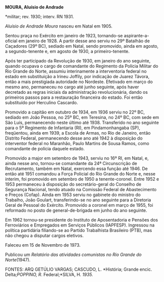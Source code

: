 **MOURA, Aluísio de Andrade**

\*militar; rev. 1930; interv. RN 1931.

*Aluísio de Andrade Moura* nasceu em Natal em 1905.

Sentou praça no Exército em janeiro de 1923, tornando-se
aspirante-a-oficial em janeiro de 1928. A partir desse ano serviu no 29º
Batalhão de Caçadores (29º BC), sediado em Natal, sendo promovido, ainda
em agosto, a segundo-tenente e, em agosto de 1930, a primeiro-tenente.

Após ter participado da Revolução de 1930, em janeiro do ano seguinte,
quando ocupava o cargo de comandante do Regimento da Polícia Militar do
Rio Grande do Norte, assumiu interinamente a interventoria federal no
estado em substituição a Irineu Joffily, por indicação de Juarez Távora,
então a mais prestigiada autoridade no Nordeste. Efetivado em março do
mesmo ano, permaneceu no cargo até junho seguinte, após haver decretado
as regras iniciais da administração revolucionária, dando os primeiros
passos para a restauração financeira do estado. Foi então substituído
por Herculino Cascardo.

Promovido a capitão em outubro de 1934, em 1936 serviu no 22º BC,
sediado em João Pessoa, no 25º BC, em Teresina, no 24º BC, com sede em
São Luís, permanecendo neste último até 1938. Transferido no ano
seguinte para o 5º Regimento de Infantaria (RI), em Pindamonhangaba
(SP), freqüentou, ainda em 1939, a Escola de Armas, no Rio de Janeiro,
então Distrito Federal, permanecendo desse ano até 1942 à disposição do
interventor federal no Maranhão, Paulo Martins de Sousa Ramos, como
comandante de polícia daquele estado.

Promovido a major em setembro de 1943, serviu no 16º RI, em Natal, e,
ainda nesse ano, tornou-se comandante da 24ª Circunscrição de
Recrutamento, também em Natal, exercendo essa função até 1946. De então
até 1951 comandou a Força Policial do Rio Grande do Norte e, nesse
ínterim, foi promovido em setembro de 1950 a tenente-coronel. Entre 1952
e 1953 permaneceu à disposição do secretário-geral do Conselho de
Segurança Nacional, tendo atuado na Comissão Federal de Abastecimento e
Preços (Cofap). Ainda em 1953 serviu no gabinete do ministro do
Trabalho, João Goulart, transferindo-se no ano seguinte para a Diretoria
Geral de Pessoal do Exército. Promovido a coronel em março de 1955, foi
reformado no posto de general-de-brigada em junho do ano seguinte.

Em 1962 tornou-se presidente do Instituto de Aposentadoria e Pensões dos
Ferroviários e Empregados em Serviços Públicos (IAPFESP). Ingressou na
política partidária filiando-se ao Partido Trabalhista Brasileiro (PTB),
mas não chegou a disputar cargos eletivos.

Faleceu em 15 de Novembro de 1973.

Publicou um *Relatório das atividades comunistas no Rio Grande do
Norte*(1947).

FONTES: ARQ GETÚLIO VARGAS; CASCUDO, L. *História; Grande encic.
Delta;*POPPINO, R*. Federal;*SILVA, H. *1935.*

 
